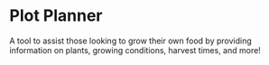 # Plot Planner
A tool to assist those looking to grow their own food by providing information on plants, growing conditions, harvest times, and more!

